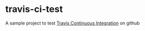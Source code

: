 # travis-ci-test

A sample project to test [Travis Continuous Integration](https://travis-ci.org/) on github
